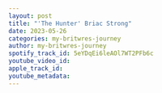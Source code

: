 ```yaml
---
layout: post
title: "'The Hunter' Briac Strong"
date: 2023-05-26
categories: my-britwres-journey
author: my-britwres-journey
spotify_track_id: 5eYDqEi6leAOl7WT2PFb6c
youtube_video_id: 
apple_track_id: 
youtube_metadata: 
---
```

